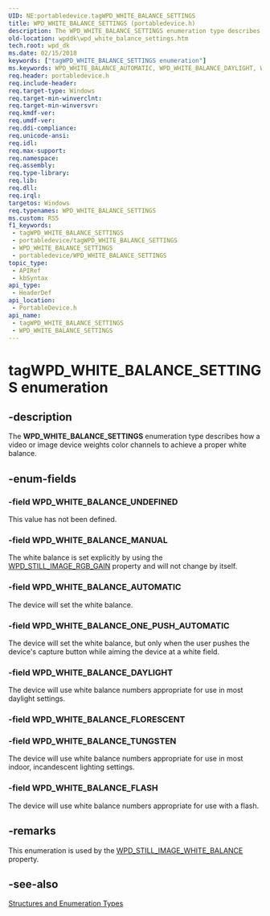 ```yaml
---
UID: NE:portabledevice.tagWPD_WHITE_BALANCE_SETTINGS
title: WPD_WHITE_BALANCE_SETTINGS (portabledevice.h)
description: The WPD_WHITE_BALANCE_SETTINGS enumeration type describes how a video or image device weights color channels to achieve a proper white balance.
old-location: wpddk\wpd_white_balance_settings.htm
tech.root: wpd_dk
ms.date: 02/15/2018
keywords: ["tagWPD_WHITE_BALANCE_SETTINGS enumeration"]
ms.keywords: WPD_WHITE_BALANCE_AUTOMATIC, WPD_WHITE_BALANCE_DAYLIGHT, WPD_WHITE_BALANCE_FLASH, WPD_WHITE_BALANCE_MANUAL, WPD_WHITE_BALANCE_ONE_PUSH_AUTOMATIC, WPD_WHITE_BALANCE_SETTINGS, WPD_WHITE_BALANCE_SETTINGS enumeration, WPD_WHITE_BALANCE_TUNGSTEN, WPD_WHITE_BALANCE_UNDEFINED, enumeration, portabledevice/WPD_WHITE_BALANCE_AUTOMATIC, portabledevice/WPD_WHITE_BALANCE_DAYLIGHT, portabledevice/WPD_WHITE_BALANCE_FLASH, portabledevice/WPD_WHITE_BALANCE_MANUAL, portabledevice/WPD_WHITE_BALANCE_ONE_PUSH_AUTOMATIC, portabledevice/WPD_WHITE_BALANCE_SETTINGS, portabledevice/WPD_WHITE_BALANCE_TUNGSTEN, portabledevice/WPD_WHITE_BALANCE_UNDEFINED, tagWPD_WHITE_BALANCE_SETTINGS, wpddk.wpd_white_balance_settings
req.header: portabledevice.h
req.include-header: 
req.target-type: Windows
req.target-min-winverclnt: 
req.target-min-winversvr: 
req.kmdf-ver: 
req.umdf-ver: 
req.ddi-compliance: 
req.unicode-ansi: 
req.idl: 
req.max-support: 
req.namespace: 
req.assembly: 
req.type-library: 
req.lib: 
req.dll: 
req.irql: 
targetos: Windows
req.typenames: WPD_WHITE_BALANCE_SETTINGS
ms.custom: RS5
f1_keywords:
 - tagWPD_WHITE_BALANCE_SETTINGS
 - portabledevice/tagWPD_WHITE_BALANCE_SETTINGS
 - WPD_WHITE_BALANCE_SETTINGS
 - portabledevice/WPD_WHITE_BALANCE_SETTINGS
topic_type:
 - APIRef
 - kbSyntax
api_type:
 - HeaderDef
api_location:
 - PortableDevice.h
api_name:
 - tagWPD_WHITE_BALANCE_SETTINGS
 - WPD_WHITE_BALANCE_SETTINGS
---
```


# tagWPD_WHITE_BALANCE_SETTINGS enumeration


## -description

The <b>WPD_WHITE_BALANCE_SETTINGS</b> enumeration type describes how a video or image device weights color channels to achieve a proper white balance.

## -enum-fields

### -field WPD_WHITE_BALANCE_UNDEFINED

This value has not been defined.

### -field WPD_WHITE_BALANCE_MANUAL

The white balance is set explicitly by using the <a href="/windows/desktop/wpd_sdk/still-image-properties">WPD_STILL_IMAGE_RGB_GAIN</a> property and will not change by itself.

### -field WPD_WHITE_BALANCE_AUTOMATIC

The device will set the white balance.

### -field WPD_WHITE_BALANCE_ONE_PUSH_AUTOMATIC

The device will set the white balance, but only when the user pushes the device's capture button while aiming the device at a white field.

### -field WPD_WHITE_BALANCE_DAYLIGHT

The device will use white balance numbers appropriate for use in most daylight settings.

### -field WPD_WHITE_BALANCE_FLORESCENT

### -field WPD_WHITE_BALANCE_TUNGSTEN

The device will use white balance numbers appropriate for use in most indoor, incandescent lighting settings.

### -field WPD_WHITE_BALANCE_FLASH

The device will use white balance numbers appropriate for use with a flash.

## -remarks

This enumeration is used by the <a href="/windows/desktop/wpd_sdk/still-image-properties">WPD_STILL_IMAGE_WHITE_BALANCE</a> property.

## -see-also

<a href="/previous-versions/windows/hardware/drivers/ff597672(v=vs.85)">Structures and Enumeration Types</a>

